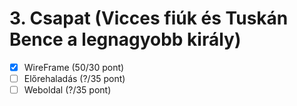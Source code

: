 # 3. Csapat (Vicces fiúk és Tuskán Bence a legnagyobb király)

- [x] WireFrame (50/30 pont)
- [ ] Előrehaladás (?/35 pont)
- [ ] Weboldal (?/35 pont)
